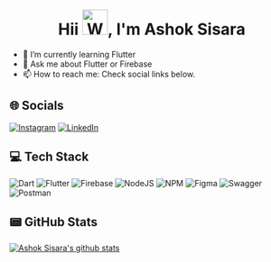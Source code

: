 <h1 align="center"> Hii <img src="https://raw.githubusercontent.com/nixin72/nixin72/master/wave.gif" 
         alt="Waving hand animated gif"
         height="45"
         width="45" />, I'm Ashok Sisara</h1>

<!-- <p align="left"> <img src="https://komarev.com/ghpvc/?username=ashoksisara&label=Views&color=blue&style=plastic&style=for-the-badge" alt="ashoksisara" /> </p>
-->

<!-- - 🔭 I’m currently working on ... -->
- 🌱 I’m currently learning Flutter
- 💬 Ask me about Flutter or Firebase
- 📫 How to reach me: Check social links below.
<!-- - 👯 I’m looking to collaborate on ... -->
<!-- - 🤔 I’m looking for help with ... -->
<!-- - 😄 Pronouns: ... -->
<!-- - ⚡ Fun fact: ... -->

## 🌐 Socials
[![Instagram](https://img.shields.io/badge/Instagram-E4405F?style=for-the-badge&logo=instagram&logoColor=white)](https://instagram.com/ashoksisara) [![LinkedIn](https://img.shields.io/badge/LinkedIn-0077B5?style=for-the-badge&logo=linkedin&logoColor=white)](https://linkedin.com/in/ashok-sisara)

## 💻 Tech Stack
![Dart](https://img.shields.io/badge/dart-%230175C2.svg?style=for-the-badge&logo=dart&logoColor=white)
![Flutter](https://img.shields.io/badge/Flutter-%2302569B.svg?style=for-the-badge&logo=Flutter&logoColor=white)
![Firebase](https://img.shields.io/badge/firebase-%23039BE5.svg?style=for-the-badge&logo=firebase)
![NodeJS](https://img.shields.io/badge/node.js-6DA55F?style=for-the-badge&logo=node.js&logoColor=white)
![NPM](https://img.shields.io/badge/NPM-%23000000.svg?style=for-the-badge&logo=npm&logoColor=white)
![Figma](https://img.shields.io/badge/figma-%23F24E1E.svg?style=for-the-badge&logo=figma&logoColor=white)
![Swagger](https://img.shields.io/badge/-Swagger-%23Clojure?style=for-the-badge&logo=swagger&logoColor=white)
![Postman](https://img.shields.io/badge/Postman-FF6C37?style=for-the-badge&logo=postman&logoColor=white)

## 📟 GitHub Stats
<a href="https://github.com/ashoksisara">
 <img align="center" src="https://github-readme-stats.vercel.app/api?username=ashoksisara&show_icons=true&theme=light&line_height=27" alt="Ashok Sisara's github stats"/>
</a>


